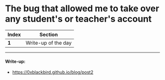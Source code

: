 #  The bug that allowed me to take over any student's or teacher's account

Index | Section
--- | ---
**1** | Write-up of the day

___


#### Write-up: 

* https://0xblackbird.github.io/blog/post2
